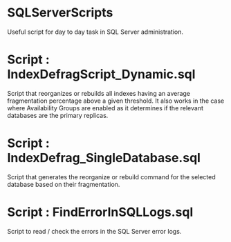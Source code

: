 # SQLServerScripts
Useful script for day to day task in SQL Server administration. 


# Script : IndexDefragScript_Dynamic.sql

Script that reorganizes or rebuilds all indexes having an average fragmentation percentage above a given threshold. It also works in the case where Availability Groups are enabled as it determines if the relevant databases are the primary replicas.

# Script : IndexDefrag_SingleDatabase.sql

Script that generates the reorganize or rebuild command for the selected database based on their fragmentation.

# Script : FindErrorInSQLLogs.sql

Script to read / check the errors in the SQL Server error logs.
